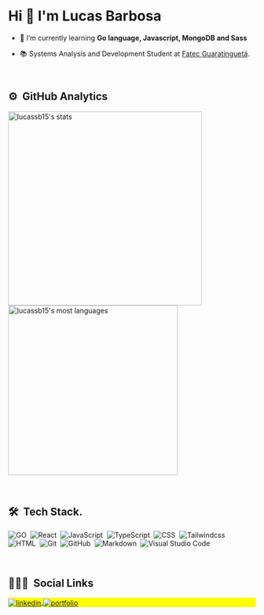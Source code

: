 <!-- Introduction -->
<h1> Hi 👋 I'm Lucas Barbosa </h1>

- 🌱 I’m currently learning <strong>Go language, Javascript, MongoDB and Sass</strong>

- 📚 Systems Analysis and Development Student at [Fatec Guaratinguetá](http://www.fatecguaratingueta.edu.br/).

<br>
<!-- GitHub Infos -->

## ⚙️ &nbsp;GitHub Analytics
<p align="left">
<img width="394rem" src="https://github-readme-stats.vercel.app/api?username=lucassb15&show_icons=true&theme=vision-friendly-dark" alt="lucassb15's stats"/>
<img width="345rem" src="https://github-readme-stats.vercel.app/api/top-langs/?username=lucassb15&layout=compact&theme=vision-friendly-dark" alt="lucassb15's most languages"/>
</p>

<br>
 <!-- Tools -->
 
 ## 🛠 &nbsp;Tech Stack.
![GO](https://img.shields.io/badge/-Go-05122A?style=flat&logo=Go)&nbsp;
![React](https://img.shields.io/badge/-react-05122A?style=flat&logo=react&logoColor=1572B6)&nbsp;
![JavaScript](https://img.shields.io/badge/-JavaScript-05122A?style=flat&logo=javascript)&nbsp;
![TypeScript](https://img.shields.io/badge/-typescript-05122A?style=flat&logo=typescript&logoColor=1572B6)&nbsp;
![CSS](https://img.shields.io/badge/-CSS-05122A?style=flat&logo=CSS3&logoColor=1572B6)&nbsp;
![Tailwindcss](https://img.shields.io/badge/-tailwindcss-05122A?style=flat&logo=tailwindcss&logoColor=1572B6)&nbsp;
![HTML](https://img.shields.io/badge/-HTML-05122A?style=flat&logo=HTML5)&nbsp;
![Git](https://img.shields.io/badge/-Git-05122A?style=flat&logo=git)&nbsp;
![GitHub](https://img.shields.io/badge/-GitHub-05122A?style=flat&logo=github)&nbsp;
![Markdown](https://img.shields.io/badge/-Markdown-05122A?style=flat&logo=markdown)&nbsp;
![Visual Studio Code](https://img.shields.io/badge/-Visual%20Studio%20Code-05122A?style=flat&logo=visual-studio-code&logoColor=007ACC)&nbsp;

<br>
<!-- Social network -->

## 👨🏽‍🦲 &nbsp;Social Links

<p align="left" style="background:yellow">
<a href="https://www.linkedin.com/in/lucas-soares-barbosa/" target="_blank">
  <img align="center" src="https://img.shields.io/badge/-lucasbarbosa-05122A?style=flat&logo=linkedin" alt="linkedin"/>
</a>
<a href="https://lucassb15.github.io/portfolio-lsb/" target="_blank">
 <img align="center" src="https://img.shields.io/badge/-portfolio-05122A?style=flat&logo=github" alt="portfolio"/>
</a>
</p>


